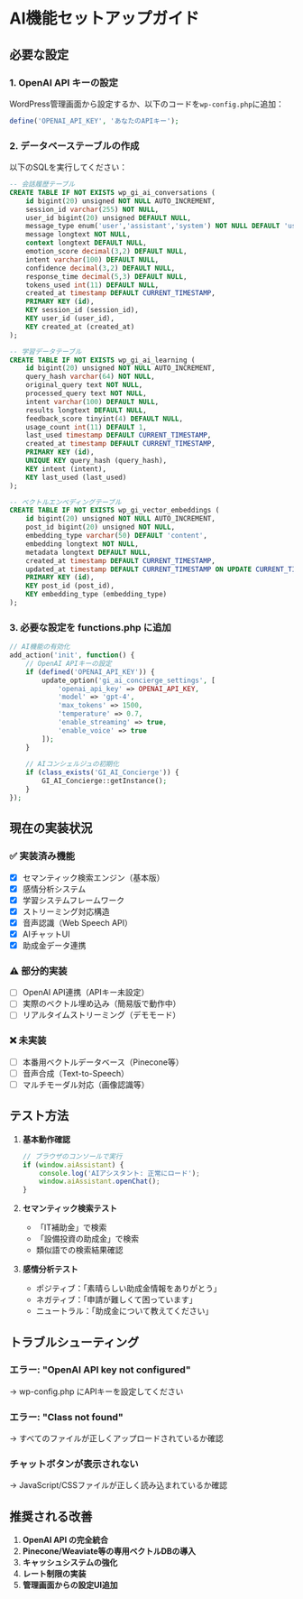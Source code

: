 # AI機能セットアップガイド

## 必要な設定

### 1. OpenAI API キーの設定

WordPress管理画面から設定するか、以下のコードを`wp-config.php`に追加：

```php
define('OPENAI_API_KEY', 'あなたのAPIキー');
```

### 2. データベーステーブルの作成

以下のSQLを実行してください：

```sql
-- 会話履歴テーブル
CREATE TABLE IF NOT EXISTS wp_gi_ai_conversations (
    id bigint(20) unsigned NOT NULL AUTO_INCREMENT,
    session_id varchar(255) NOT NULL,
    user_id bigint(20) unsigned DEFAULT NULL,
    message_type enum('user','assistant','system') NOT NULL DEFAULT 'user',
    message longtext NOT NULL,
    context longtext DEFAULT NULL,
    emotion_score decimal(3,2) DEFAULT NULL,
    intent varchar(100) DEFAULT NULL,
    confidence decimal(3,2) DEFAULT NULL,
    response_time decimal(5,3) DEFAULT NULL,
    tokens_used int(11) DEFAULT NULL,
    created_at timestamp DEFAULT CURRENT_TIMESTAMP,
    PRIMARY KEY (id),
    KEY session_id (session_id),
    KEY user_id (user_id),
    KEY created_at (created_at)
);

-- 学習データテーブル
CREATE TABLE IF NOT EXISTS wp_gi_ai_learning (
    id bigint(20) unsigned NOT NULL AUTO_INCREMENT,
    query_hash varchar(64) NOT NULL,
    original_query text NOT NULL,
    processed_query text NOT NULL,
    intent varchar(100) DEFAULT NULL,
    results longtext DEFAULT NULL,
    feedback_score tinyint(4) DEFAULT NULL,
    usage_count int(11) DEFAULT 1,
    last_used timestamp DEFAULT CURRENT_TIMESTAMP,
    created_at timestamp DEFAULT CURRENT_TIMESTAMP,
    PRIMARY KEY (id),
    UNIQUE KEY query_hash (query_hash),
    KEY intent (intent),
    KEY last_used (last_used)
);

-- ベクトルエンベディングテーブル
CREATE TABLE IF NOT EXISTS wp_gi_vector_embeddings (
    id bigint(20) unsigned NOT NULL AUTO_INCREMENT,
    post_id bigint(20) unsigned NOT NULL,
    embedding_type varchar(50) DEFAULT 'content',
    embedding longtext NOT NULL,
    metadata longtext DEFAULT NULL,
    created_at timestamp DEFAULT CURRENT_TIMESTAMP,
    updated_at timestamp DEFAULT CURRENT_TIMESTAMP ON UPDATE CURRENT_TIMESTAMP,
    PRIMARY KEY (id),
    KEY post_id (post_id),
    KEY embedding_type (embedding_type)
);
```

### 3. 必要な設定を functions.php に追加

```php
// AI機能の有効化
add_action('init', function() {
    // OpenAI APIキーの設定
    if (defined('OPENAI_API_KEY')) {
        update_option('gi_ai_concierge_settings', [
            'openai_api_key' => OPENAI_API_KEY,
            'model' => 'gpt-4',
            'max_tokens' => 1500,
            'temperature' => 0.7,
            'enable_streaming' => true,
            'enable_voice' => true
        ]);
    }
    
    // AIコンシェルジュの初期化
    if (class_exists('GI_AI_Concierge')) {
        GI_AI_Concierge::getInstance();
    }
});
```

## 現在の実装状況

### ✅ 実装済み機能
- [x] セマンティック検索エンジン（基本版）
- [x] 感情分析システム
- [x] 学習システムフレームワーク
- [x] ストリーミング対応構造
- [x] 音声認識（Web Speech API）
- [x] AIチャットUI
- [x] 助成金データ連携

### ⚠️ 部分的実装
- [ ] OpenAI API連携（APIキー未設定）
- [ ] 実際のベクトル埋め込み（簡易版で動作中）
- [ ] リアルタイムストリーミング（デモモード）

### ❌ 未実装
- [ ] 本番用ベクトルデータベース（Pinecone等）
- [ ] 音声合成（Text-to-Speech）
- [ ] マルチモーダル対応（画像認識等）

## テスト方法

1. **基本動作確認**
   ```javascript
   // ブラウザのコンソールで実行
   if (window.aiAssistant) {
       console.log('AIアシスタント: 正常にロード');
       window.aiAssistant.openChat();
   }
   ```

2. **セマンティック検索テスト**
   - 「IT補助金」で検索
   - 「設備投資の助成金」で検索
   - 類似語での検索結果確認

3. **感情分析テスト**
   - ポジティブ：「素晴らしい助成金情報をありがとう」
   - ネガティブ：「申請が難しくて困っています」
   - ニュートラル：「助成金について教えてください」

## トラブルシューティング

### エラー: "OpenAI API key not configured"
→ wp-config.php にAPIキーを設定してください

### エラー: "Class not found"
→ すべてのファイルが正しくアップロードされているか確認

### チャットボタンが表示されない
→ JavaScript/CSSファイルが正しく読み込まれているか確認

## 推奨される改善

1. **OpenAI API の完全統合**
2. **Pinecone/Weaviate等の専用ベクトルDBの導入**
3. **キャッシュシステムの強化**
4. **レート制限の実装**
5. **管理画面からの設定UI追加**